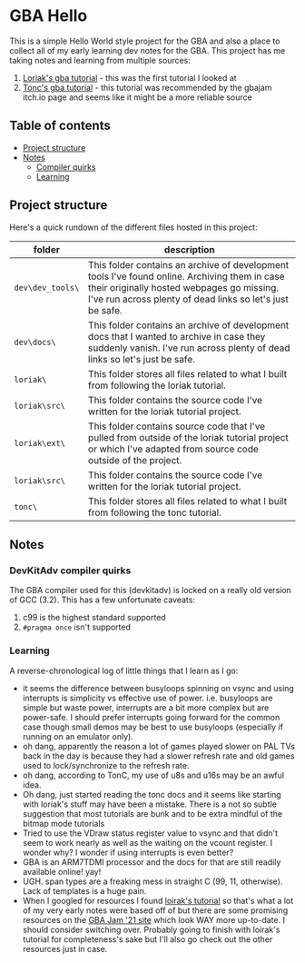 # GBA Hello

This is a simple Hello World style project for the GBA and also a place to collect all of my early learning dev notes for the GBA. This project has me taking notes and learning from multiple sources:

1. [Loriak's gba tutorial](http://www.loirak.com/gameboy/gbatutor.php) - this was the first tutorial I looked at
2. [Tonc's gba tutorial](https://www.coranac.com/tonc/text/intro.htm) - this tutorial was recommended by the gbajam itch.io page and seems like it might be a more reliable source

## Table of contents

* [Project structure](#project-structure)
* [Notes](#notes)
    * [Compiler quirks](#compiler-quirks)
    * [Learning](#learning)

## Project structure

Here's a quick rundown of the different files hosted in this project:

folder | description
-------|------------
`dev\dev_tools\`  | This folder contains an archive of development tools I've found online. Archiving them in case their originally hosted webpages go missing. I've run across plenty of dead links so let's just be safe.
`dev\docs\`  | This folder contains an archive of development docs that I wanted to archive in case they suddenly vanish. I've run across plenty of dead links so let's just be safe.
`loriak\`  | This folder stores all files related to what I built from following the loriak tutorial.
`loriak\src\`  | This folder contains the source code I've written for the loriak tutorial project.
`loriak\ext\`  | This folder contains source code that I've pulled from outside of the loriak tutorial project or which I've adapted from source code outside of the project.
`loriak\src\`  | This folder contains the source code I've written for the loriak tutorial project.
`tonc\`  | This folder stores all files related to what I built from following the tonc tutorial.

## Notes

### DevKitAdv compiler quirks

The GBA compiler used for this (devkitadv) is locked on a really old version of GCC (3.2). This has a few unfortunate caveats:

1. c99 is the highest standard supported
2. `#pragma once` isn't supported

### Learning

A reverse-chronological log of little things that I learn as I go:

* it seems the difference between busyloops spinning on vsync and using interrupts is simplicity vs effective use of power. i.e. busyloops are simple but waste power, interrupts are a bit more complex but are power-safe. I should prefer interrupts going forward for the common case though small demos may be best to use busyloops (especially if running on an emulator only).
* oh dang, apparently the reason a lot of games played slower on PAL TVs back in the day is because they had a slower refresh rate and old games used to lock/synchronize to the refresh rate.
* oh dang, according to TonC, my use of u8s and u16s may be an awful idea.
* Oh dang, just started reading the tonc docs and it seems like starting with loriak's stuff may have been a mistake. There is a not so subtle suggestion that most tutorials are bunk and to be extra mindful of the bitmap mode tutorials
* Tried to use the VDraw status register value to vsync and that didn't seem to work nearly as well as the waiting on the vcount register. I wonder why? I wonder if using interrupts is even better?
* GBA is an ARM7TDMI processor and the docs for that are still readily available online! yay!
* UGH. span types are a freaking mess in straight C (99, 11, otherwise). Lack of templates is a huge pain.
* When I googled for resources I found [loirak's tutorial](http://www.loirak.com/gameboy/gbatutor.php) so that's what a lot of my very early notes were based off of but there are some promising resources on the [GBA Jam '21 site](https://itch.io/jam/gbajam21) which look WAY more up-to-date. I should consider switching over. Probably going to finish with loirak's tutorial for completeness's sake but I'll also go check out the other resources just in case.
